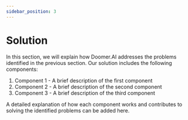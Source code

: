 ```yaml
---
sidebar_position: 3
---
```


# Solution

In this section, we will explain how Doomer.AI addresses the problems identified in the previous section. Our solution includes the following components:

1. Component 1 - A brief description of the first component
2. Component 2 - A brief description of the second component
3. Component 3 - A brief description of the third component

A detailed explanation of how each component works and contributes to solving the identified problems can be added here.
